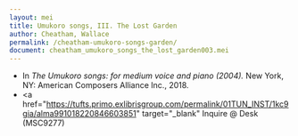 ```yaml
---
layout: mei
title: Umukoro songs, III. The Lost Garden
author: Cheatham, Wallace
permalink: /cheatham-umukoro-songs-garden/
document: cheatham_umukoro_songs_the_lost_garden003.mei
---
```


- In *The Umukoro songs: for medium voice and piano (2004).* New York, NY: American Composers Alliance Inc., 2018.
- <a href="https://tufts.primo.exlibrisgroup.com/permalink/01TUN_INST/1kc9gia/alma991018220846603851" target="_blank" Inquire @ Desk (MSC9277)</a>
